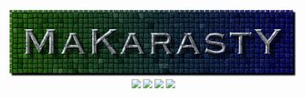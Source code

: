 <p align="center"><img src="https://github.com/makarasty/MaKarastY/blob/main/makarasty.png"</p>
 
<img src="https://img.shields.io/badge/PowerShell-5391FE?style=for-the-badge&logo=PowerShell&logoColor=white"/>
<img src="https://img.shields.io/badge/-vscode-00a8e8?style=for-the-badge&logo=visual-studio-code"/>
<img src="https://img.shields.io/badge/html%20-%23E34F26.svg?&style=for-the-badge&logo=html5&logoColor=white"/>
<img src="https://img.shields.io/badge/node.js-6DA55F?style=for-the-badge&logo=node.js&logoColor=white"/>
